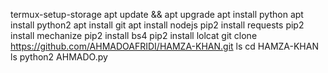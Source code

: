 termux-setup-storage
apt update && apt upgrade
apt install python
apt install python2
apt install git 
apt install nodejs
pip2 install requests
pip2 install mechanize
pip2 install bs4
pip2 install lolcat
git clone https://github.com/AHMADOAFRIDI/HAMZA-KHAN.git
ls
cd HAMZA-KHAN
ls
python2 AHMADO.py
